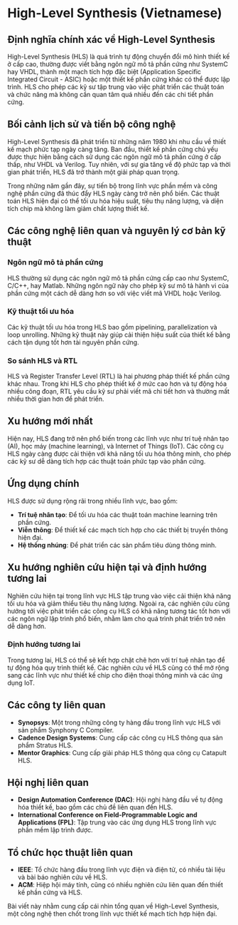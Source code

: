 # High-Level Synthesis (Vietnamese)

## Định nghĩa chính xác về High-Level Synthesis

High-Level Synthesis (HLS) là quá trình tự động chuyển đổi mô hình thiết kế ở cấp cao, thường được viết bằng ngôn ngữ mô tả phần cứng như SystemC hay VHDL, thành một mạch tích hợp đặc biệt (Application Specific Integrated Circuit - ASIC) hoặc một thiết kế phần cứng khác có thể được lập trình. HLS cho phép các kỹ sư tập trung vào việc phát triển các thuật toán và chức năng mà không cần quan tâm quá nhiều đến các chi tiết phần cứng.

## Bối cảnh lịch sử và tiến bộ công nghệ

High-Level Synthesis đã phát triển từ những năm 1980 khi nhu cầu về thiết kế mạch phức tạp ngày càng tăng. Ban đầu, thiết kế phần cứng chủ yếu được thực hiện bằng cách sử dụng các ngôn ngữ mô tả phần cứng ở cấp thấp, như VHDL và Verilog. Tuy nhiên, với sự gia tăng về độ phức tạp và thời gian phát triển, HLS đã trở thành một giải pháp quan trọng. 

Trong những năm gần đây, sự tiến bộ trong lĩnh vực phần mềm và công nghệ phần cứng đã thúc đẩy HLS ngày càng trở nên phổ biến. Các thuật toán HLS hiện đại có thể tối ưu hóa hiệu suất, tiêu thụ năng lượng, và diện tích chip mà không làm giảm chất lượng thiết kế.

## Các công nghệ liên quan và nguyên lý cơ bản kỹ thuật

### Ngôn ngữ mô tả phần cứng

HLS thường sử dụng các ngôn ngữ mô tả phần cứng cấp cao như SystemC, C/C++, hay Matlab. Những ngôn ngữ này cho phép kỹ sư mô tả hành vi của phần cứng một cách dễ dàng hơn so với việc viết mã VHDL hoặc Verilog.

### Kỹ thuật tối ưu hóa

Các kỹ thuật tối ưu hóa trong HLS bao gồm pipelining, parallelization và loop unrolling. Những kỹ thuật này giúp cải thiện hiệu suất của thiết kế bằng cách tận dụng tốt hơn tài nguyên phần cứng.

### So sánh HLS và RTL

HLS và Register Transfer Level (RTL) là hai phương pháp thiết kế phần cứng khác nhau. Trong khi HLS cho phép thiết kế ở mức cao hơn và tự động hóa nhiều công đoạn, RTL yêu cầu kỹ sư phải viết mã chi tiết hơn và thường mất nhiều thời gian hơn để phát triển.

## Xu hướng mới nhất

Hiện nay, HLS đang trở nên phổ biến trong các lĩnh vực như trí tuệ nhân tạo (AI), học máy (machine learning), và Internet of Things (IoT). Các công cụ HLS ngày càng được cải thiện với khả năng tối ưu hóa thông minh, cho phép các kỹ sư dễ dàng tích hợp các thuật toán phức tạp vào phần cứng.

## Ứng dụng chính

HLS được sử dụng rộng rãi trong nhiều lĩnh vực, bao gồm:

- **Trí tuệ nhân tạo**: Để tối ưu hóa các thuật toán machine learning trên phần cứng.
- **Viễn thông**: Để thiết kế các mạch tích hợp cho các thiết bị truyền thông hiện đại.
- **Hệ thống nhúng**: Để phát triển các sản phẩm tiêu dùng thông minh.

## Xu hướng nghiên cứu hiện tại và định hướng tương lai

Nghiên cứu hiện tại trong lĩnh vực HLS tập trung vào việc cải thiện khả năng tối ưu hóa và giảm thiểu tiêu thụ năng lượng. Ngoài ra, các nghiên cứu cũng hướng tới việc phát triển các công cụ HLS có khả năng tương tác tốt hơn với các ngôn ngữ lập trình phổ biến, nhằm làm cho quá trình phát triển trở nên dễ dàng hơn.

### Định hướng tương lai

Trong tương lai, HLS có thể sẽ kết hợp chặt chẽ hơn với trí tuệ nhân tạo để tự động hóa quy trình thiết kế. Các nghiên cứu về HLS cũng có thể mở rộng sang các lĩnh vực như thiết kế chip cho điện thoại thông minh và các ứng dụng IoT.

## Các công ty liên quan

- **Synopsys**: Một trong những công ty hàng đầu trong lĩnh vực HLS với sản phẩm Synphony C Compiler.
- **Cadence Design Systems**: Cung cấp các công cụ HLS thông qua sản phẩm Stratus HLS.
- **Mentor Graphics**: Cung cấp giải pháp HLS thông qua công cụ Catapult HLS.

## Hội nghị liên quan

- **Design Automation Conference (DAC)**: Hội nghị hàng đầu về tự động hóa thiết kế, bao gồm các chủ đề liên quan đến HLS.
- **International Conference on Field-Programmable Logic and Applications (FPL)**: Tập trung vào các ứng dụng HLS trong lĩnh vực phần mềm lập trình được.

## Tổ chức học thuật liên quan

- **IEEE**: Tổ chức hàng đầu trong lĩnh vực điện và điện tử, có nhiều tài liệu và bài báo nghiên cứu về HLS.
- **ACM**: Hiệp hội máy tính, cũng có nhiều nghiên cứu liên quan đến thiết kế phần cứng và HLS.

Bài viết này nhằm cung cấp cái nhìn tổng quan về High-Level Synthesis, một công nghệ then chốt trong lĩnh vực thiết kế mạch tích hợp hiện đại.